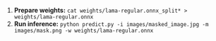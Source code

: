 1. **Prepare weights:** `cat weights/lama-regular.onnx_split* > weights/lama-regular.onnx`
2. **Run inference:** `python predict.py -i images/masked_image.jpg -m images/mask.png -w weights/lama-regular.onnx`